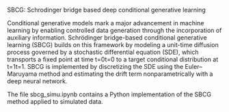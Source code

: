 SBCG: Schrodinger bridge based deep conditional generative learning

Conditional generative models mark a major advancement in machine learning by enabling controlled data generation through the incorporation of auxiliary information. Schrödinger bridge-based conditional generative learning (SBCG) builds on this framework by modeling a unit-time diffusion process governed by a stochastic differential equation (SDE), which transports a fixed point at time t=0t=0 to a target conditional distribution at t=1t=1. SBCG is implemented by discretizing the SDE using the Euler–Maruyama method and estimating the drift term nonparametrically with a deep neural network.

The file sbcg_simu.ipynb contains a Python implementation of the SBCG method applied to simulated data.
